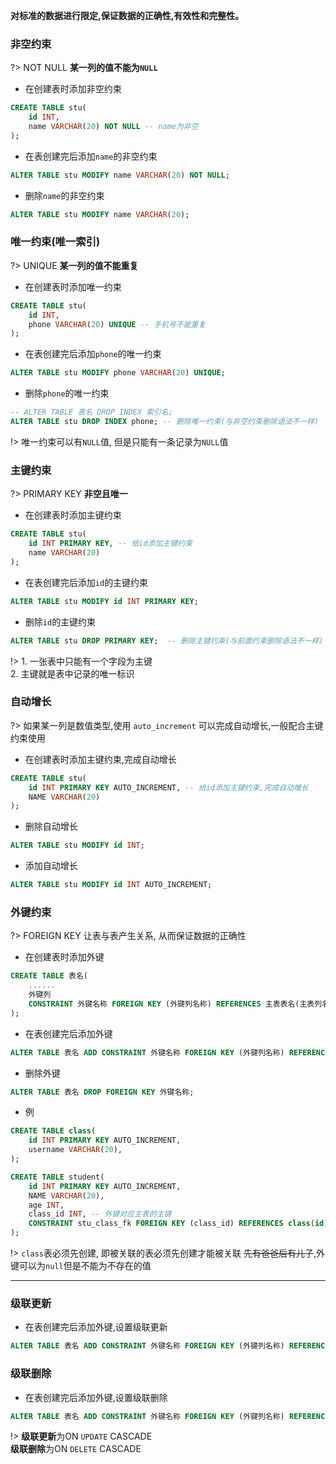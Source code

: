 **对标准的数据进行限定,保证数据的正确性,有效性和完整性。**

### 非空约束

?> NOT NULL **某一列的值不能为`NULL`**

+ 在创建表时添加非空约束

```sql
CREATE TABLE stu(
	id INT,
	name VARCHAR(20) NOT NULL -- name为非空
);
```
+ 在表创建完后添加`name`的非空约束

```sql
ALTER TABLE stu MODIFY name VARCHAR(20) NOT NULL;
```
+ 删除`name`的非空约束

```sql
ALTER TABLE stu MODIFY name VARCHAR(20);
```

### 唯一约束(唯一索引)
?> UNIQUE **某一列的值不能重复**

+ 在创建表时添加唯一约束

```sql
CREATE TABLE stu(
	id INT,
	phone VARCHAR(20) UNIQUE -- 手机号不能重复
);
```
+ 在表创建完后添加`phone`的唯一约束

```sql
ALTER TABLE stu MODIFY phone VARCHAR(20) UNIQUE;
```
+ 删除`phone`的唯一约束

```sql
-- ALTER TABLE 表名 DROP INDEX 索引名;
ALTER TABLE stu DROP INDEX phone; -- 删除唯一约束(与非空约束删除语法不一样)
```
!> 唯一约束可以有`NULL`值, 但是只能有一条记录为`NULL`值


### 主键约束
?> PRIMARY KEY **非空且唯一**

+ 在创建表时添加主键约束

```sql
CREATE TABLE stu(
	id INT PRIMARY KEY, -- 给id添加主键约束
	name VARCHAR(20)
);
```

+ 在表创建完后添加`id`的主键约束

```sql
ALTER TABLE stu MODIFY id INT PRIMARY KEY;
```


+ 删除`id`的主键约束

```sql
ALTER TABLE stu DROP PRIMARY KEY;  -- 删除主键约束(与前面约束删除语法不一样)
```

!> 1. 一张表中只能有一个字段为主键</br>
2. 主键就是表中记录的唯一标识  

### 自动增长
?> 如果某一列是数值类型,使用 `auto_increment` 可以完成自动增长,一般配合主键约束使用

+ 在创建表时添加主键约束,完成自动增长

```sql
CREATE TABLE stu(
	id INT PRIMARY KEY AUTO_INCREMENT, -- 给id添加主键约束,完成自动增长
	NAME VARCHAR(20)
);
```


+ 删除自动增长

```sql
ALTER TABLE stu MODIFY id INT;
```


+ 添加自动增长

```sql
ALTER TABLE stu MODIFY id INT AUTO_INCREMENT;
```

### 外键约束
?> FOREIGN KEY 让表与表产生关系, 从而保证数据的正确性

+ 在创建表时添加外键

```sql
CREATE TABLE 表名(
	......
	外键列
	CONSTRAINT 外键名称 FOREIGN KEY (外键列名称) REFERENCES 主表表名(主表列名称);
);
```

+ 在表创建完后添加外键

```sql
ALTER TABLE 表名 ADD CONSTRAINT 外键名称 FOREIGN KEY (外键列名称) REFERENCES 主表表名(主表列名称);
```


+ 删除外键

```sql
ALTER TABLE 表名 DROP FOREIGN KEY 外键名称;
```
+ 例

```sql
CREATE TABLE class(
	id INT PRIMARY KEY AUTO_INCREMENT,
	username VARCHAR(20),
);

CREATE TABLE student(
	id INT PRIMARY KEY AUTO_INCREMENT,
	NAME VARCHAR(20),
	age INT,
	class_id INT, -- 外键对应主表的主键
	CONSTRAINT stu_class_fk FOREIGN KEY (class_id) REFERENCES class(id)
);
```
!> `class`表必须先创建, 即被关联的表必须先创建才能被关联
~~先有爸爸后有儿子~~,外键可以为`null`但是不能为不存在的值

---

### 级联更新

+ 在表创建完后添加外键,设置级联更新

```sql
ALTER TABLE 表名 ADD CONSTRAINT 外键名称 FOREIGN KEY (外键列名称) REFERENCES 主表表名(主表列名称) ON UPDATE CASCADE;
```

### 级联删除
+ 在表创建完后添加外键,设置级联删除

```sql
ALTER TABLE 表名 ADD CONSTRAINT 外键名称 FOREIGN KEY (外键列名称) REFERENCES 主表表名(主表列名称) ON DELETE CASCADE;
```
!> **级联更新**为ON `UPDATE` CASCADE</br>
   **级联删除**为ON `DELETE` CASCADE